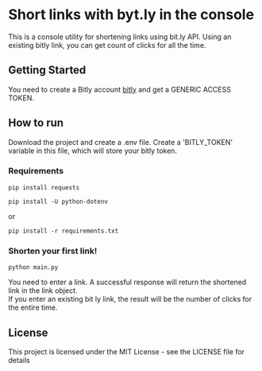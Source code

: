 # Short links with byt.ly in the console  
  
This is a console utility for shortening links using bit.ly API. Using an existing bitly link, you can get count of clicks for all the time.  
  
## Getting Started  
  
You need to create a Bitly account [bitly](https://bit.ly/) and get a GENERIC ACCESS TOKEN.  
  
## How to run  
  
Download the project and create a .env file. Create a 'BITLY_TOKEN' variable in this file, which will store your bitly token.  
  
### Requirements  
  
```
pip install requests
  
pip install -U python-dotenv 
```
or
```
pip install -r requirements.txt
```
  
### Shorten your first link!  
  
```
python main.py
```
  
You need to enter a link. A successful response will return the shortened link in the link object.  
If you enter an existing bit ly link, the result will be the number of clicks for the entire time.  
  
## License  
This project is licensed under the MIT License - see the LICENSE file for details